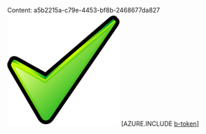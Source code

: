 Content: a5b2215a-c79e-4453-bf8b-2468677da827![image](92987618-94d2-4913-b174-e5b189cc6065.png)
[AZURE.INCLUDE [b-token](2b4cc05b-6faa-4bc7-857f-82fbf7540c56.md)]
